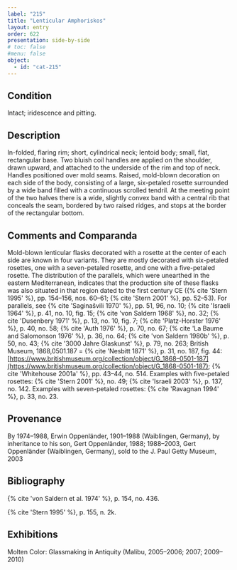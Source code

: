```yaml
---
label: "215"
title: "Lenticular Amphoriskos"
layout: entry
order: 622
presentation: side-by-side
# toc: false
#menu: false 
object:
  - id: "cat-215"
---
```


## Condition

Intact; iridescence and pitting.

## Description

In-folded, flaring rim; short, cylindrical neck; lentoid body; small, flat, rectangular base. Two bluish coil handles are applied on the shoulder, drawn upward, and attached to the underside of the rim and top of neck. Handles positioned over mold seams. Raised, mold-blown decoration on each side of the body, consisting of a large, six-petaled rosette surrounded by a wide band filled with a continuous scrolled tendril. At the meeting point of the two halves there is a wide, slightly convex band with a central rib that conceals the seam, bordered by two raised ridges, and stops at the border of the rectangular bottom.

## Comments and Comparanda

Mold-blown lenticular flasks decorated with a rosette at the center of each side are known in four variants. They are mostly decorated with six-petaled rosettes, one with a seven-petaled rosette, and one with a five-petaled rosette. The distribution of the parallels, which were unearthed in the eastern Mediterranean, indicates that the production site of these flasks was also situated in that region dated to the first century CE ({% cite 'Stern 1995' %}, pp. 154–156, nos. 60–61; {% cite 'Stern 2001' %}, pp. 52–53). For parallels, see {% cite 'Saginašvili 1970' %}, pp. 51, 96, no. 10; {% cite 'Israeli 1964' %}, p. 41, no. 10, fig. 15; {% cite 'von Saldern 1968' %}, no. 32; {% cite 'Dusenbery 1971' %}, p. 13, no. 10, fig. 7; {% cite 'Platz-Horster 1976' %}, p. 40, no. 58; {% cite 'Auth 1976' %}, p. 70, no. 67; {% cite 'La Baume and Salomonson 1976' %}, p. 36, no. 64; {% cite 'von Saldern 1980b' %}, p. 50, no. 43; {% cite '3000 Jahre Glaskunst' %}, p. 79, no. 263; British Museum, 1868,0501.187 =  {% cite 'Nesbitt 1871' %}, p. 31, no. 187, fig. 44: [https://www.britishmuseum.org/collection/object/G_1868–0501-187](https://www.britishmuseum.org/collection/object/G_1868-0501-187); {% cite 'Whitehouse 2001a' %}, pp. 43–44, no. 514. Examples with five-petaled rosettes: {% cite 'Stern 2001' %}, no. 49; {% cite 'Israeli 2003' %}, p. 137, no. 142. Examples with seven-petaled rosettes: {% cite 'Ravagnan 1994' %}, p. 33, no. 23.

## Provenance

By 1974–1988, Erwin Oppenländer, 1901–1988 (Waiblingen, Germany), by inheritance to his son, Gert Oppenländer, 1988; 1988–2003, Gert Oppenländer (Waiblingen, Germany), sold to the J. Paul Getty Museum, 2003

## Bibliography

{% cite 'von Saldern et al. 1974' %}, p. 154, no. 436.

{% cite 'Stern 1995' %}, p. 155, n. 2k.

## Exhibitions

Molten Color: Glassmaking in Antiquity (Malibu, 2005–2006; 2007; 2009–2010)